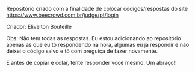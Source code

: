 Repositório criado com a finalidade de colocar códigos/respostas do site https://www.beecrowd.com.br/judge/pt/login

Criador: Elivelton Bouteille

Obs: Não tem todas as respostas. Eu estou adicionando ao repositório apenas as que eu tô respondendo na hora, algumas eu já respondir e não deixei o código salvo e tô com preguiça de fazer novamente.

E antes de copiar e colar, tente responder você mesmo.
Um abraço!!
